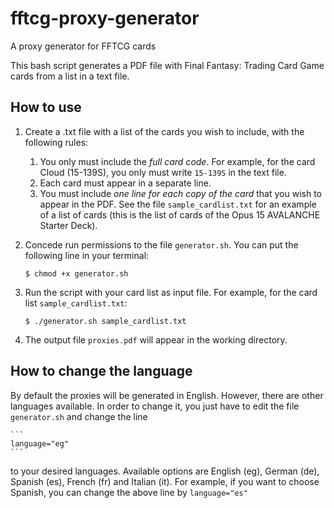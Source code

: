 # fftcg-proxy-generator
A proxy generator for FFTCG cards

This bash script generates a PDF file with Final Fantasy: Trading Card Game cards from a list in a text file. 

## How to use

1. Create a .txt file with a list of the cards you wish to include, with the following rules:
	1. You only must include the *full card code*. For example, for the card Cloud (15-139S), you only must write `15-139S` in the text file. 
	1. Each card must appear in a separate line. 
	1. You must include *one line for each copy of the card* that you wish to appear in the PDF.
See the file `sample_cardlist.txt` for an example of a list of cards (this is the list of cards of the Opus 15 AVALANCHE Starter Deck).

1. Concede run permissions to the file `generator.sh`. You can put the following line in your terminal:
    ```
    $ chmod +x generator.sh
    ```

1. Run the script with your card list as input file. For example, for the card list `sample_cardlist.txt`:
    ```
    $ ./generator.sh sample_cardlist.txt
    ```

1. The output file `proxies.pdf` will appear in the working directory.

## How to change the language

By default the proxies will be generated in English. However, there are other languages available. In order to change it, you just have to edit the file `generator.sh` and change the line

    ```
    language="eg"
    ```
to your desired languages. Available options are English (eg), German (de), Spanish (es), French (fr) and Italian (it). For example, if you want to choose Spanish, you can change the above line by
    ```
    language="es"
    ```
